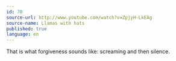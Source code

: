 ```yaml
---
id: 70
source-url: http://www.youtube.com/watch?v=ZpjyH-LkEAg
source-name: Llamas with hats
published: true
language: en
---
```

That is what forgiveness sounds like: screaming and then silence.
